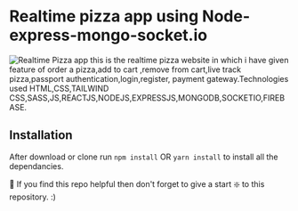 # Realtime pizza app using Node-express-mongo-socket.io

![Realtime Pizza app](https://github.com/As9752/realtimepizz)
this is the realtime pizza website in which i have given feature of order a pizza,add to cart ,remove from cart,live track pizza,passport authentication,login,register,
payment gateway.Technologies used HTML,CSS,TAILWIND CSS,SASS,JS,REACTJS,NODEJS,EXPRESSJS,MONGODB,SOCKETIO,FIREBASE.




## Installation 
After download or clone run `npm install` OR `yarn install` to install all the dependancies.

🙏 If you find this repo helpful then don't forget to give a start ❇️ to this repository. :)
